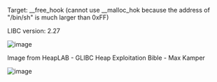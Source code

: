 Target: __free_hook (cannot use __malloc_hok because the address of "/bin/sh" is much larger than 0xFF)

LIBC version: 2.27

![image](https://github.com/user-attachments/assets/85e6afbd-48af-411e-96ce-b7bb23d7d7da)

Image from HeapLAB - GLIBC Heap Exploitation Bible - Max Kamper

![image](https://github.com/user-attachments/assets/b0775bb4-caa4-4ec8-a9c1-77df8fcf334b)
